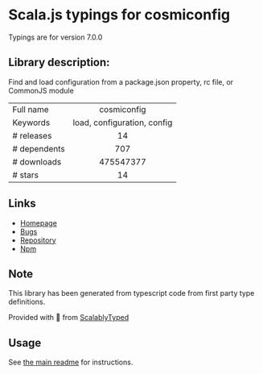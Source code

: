 
# Scala.js typings for cosmiconfig

Typings are for version 7.0.0

## Library description:
Find and load configuration from a package.json property, rc file, or CommonJS module

|                    |                 |
| ------------------ | :-------------: |
| Full name          | cosmiconfig |
| Keywords           | load, configuration, config |
| # releases         | 14 |
| # dependents       | 707 |
| # downloads        | 475547377 |
| # stars            | 14 |

## Links
- [Homepage](https://github.com/davidtheclark/cosmiconfig#readme)
- [Bugs](https://github.com/davidtheclark/cosmiconfig/issues)
- [Repository](https://github.com/davidtheclark/cosmiconfig)
- [Npm](https://www.npmjs.com/package/cosmiconfig)
    


## Note
This library has been generated from typescript code from first party type definitions.

Provided with :purple_heart: from [ScalablyTyped](https://github.com/oyvindberg/ScalablyTyped)

## Usage
See [the main readme](../../readme.md) for instructions.


